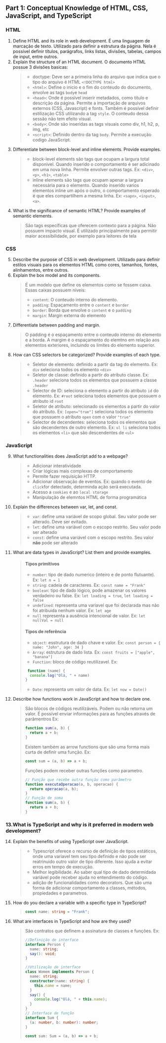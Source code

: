 ## Part 1: Conceptual Knowledge of HTML, CSS, JavaScript, and TypeScript

### HTML

1. Define HTML and its role in web development.
   É uma linguagem de marcação de texto. Utilizado para definir a estrutura da página. Nela é possível definir títulos, parágrafos, links listas, divisões, tabelas, campos de input, entre outros.
2. Explain the structure of an HTML document.
   O documento HTML possue 3 divisões basicas:
   > - doctype: Deve ser a primeira linha do arquivo que indica que o tipo do arquivo é HTML `<!DOCTYPE html>`
   > - `<html>`: Define o inicio e o fim do conteudo do documento, envolve as tags `body`e `head`
   > - `<head>`: Onde é possível inserir metadados, como titulo e descrição da página. Permite a importação de arquivos externos (CSS, Javascript) e fonts. Também é possível definir estilização CSS utilizando a tag `style`. O conteudo dessa sessão não tem efeito visual.
   > - `<body>`: Onde são inseridas as tags visuais como div, h1, h2, p, img, etc
   > - `<script>`: Definido dentro da tag `body`. Permite a execução codigo JavaScript.
3. Differentiate between block-level and inline elements. Provide examples.
   > - block-level elements são tags que ocupam a largura total disponivel. Quando inserido o comportamento é ser adicinado em uma nova linha. Permite envolver outras tags. Ex: `<div>`, `<p>`, `<h1>`, `<table>`
   > - inline elements são tags que ocupam apenar a largura necessária para o elemento. Quando inserido varios elementos inline um após o outro, o comportamento esperado é que eles compartilhem a mesma linha. Ex: `<sapn>`, `<input>`, `<a>`.
4. What is the significance of semantic HTML? Provide examples of semantic
   elements.
   > São tags específicas que oferecem contexto para a página. Não possuem impacto visual. É utilizado principalmente para permitir maior acessibilidade, por exemplo para leitores de tela

### CSS

5. Describe the purpose of CSS in web development.
   Utilizado para definir estilos visuais para os elementos HTML como cores, tamanhos, fontes, alinhamentos, entre outros.
6. Explain the box model and its components.
   > É um modelo que define os elementos como se fossem caixa. Essas caixas possuem níveis:
   >
   > - `content`: O conteudo interno do elemento.
   > - `padding`: Espaçamento entre o `content` e `border`
   > - `border`: Borda que envolve o `content` e o `padding`
   > - `margin`: Margin externa do elemento
7. Differentiate between padding and margin.
   > O padding é o espaçamento entre o conteudo interno do elemento e a borda. A margim é o espaçamento do elemtno em relação aos elementos exteriores, incluindo os limites do elemento superior.
8. How can CSS selectors be categorized? Provide examples of each type.
   > - Seletor de elemento: definido a partir da tag do elemento.
   >   Ex: `div` seleciona todos os elemento `<div>`
   > - Seletor de classe: definido a partir do atributo classe. Ex: `.header` seleciona todos os elementos que possuem a classe `.header`
   > - Selector de ID: seleciona o elemento a partir do atributo `id` do elemento. Ex: `#root` seleciona todos elementos que possuem o atributo id `root`
   > - Seletor de atributo: selecionado os elementos a partir do valor do atributo. Ex: `[open="true"]` seleciona todos os elemento que possuem o atributo `open` com o valor `"true"`
   > - Selector de decendentes: seleciona todos os elementos que são decendentes de outro elemento. Ex: `ul li` seleciona todos os elementos `<li>` que são descendentes de `<ul>`

### JavaScript

9. What functionalities does JavaScript add to a webpage?
   > - Adicionar interatividade
   > - Criar lógicas mais complexas de comportamento
   > - Permite fazer requisição HTTP.
   > - Adicionar observação de eventos. Ex: quando o evento de `click`for detectado, determinda ação será executada.
   > - Acesso a `cookies` e ao `local storage`
   > - Manipulação de elemntos HTML de forma programática
10. Explain the differences between var, let, and const.

    > - `var`: define uma variável de scopo global. Seu valor pode ser alterado. Deve ser evitado.
    > - `let`: define uma variável com o escopo restrito. Seu valor pode ser alterado
    > - `const`: define uma variável com o escopo restrito. Seu valor **não** pode ser alterado

11. What are data types in JavaScript? List them and provide examples.
    > #### Tipos primitivos
    >
    > - `number`: tipo de dado numerico (inteiro e de ponto flutuante). Ex: `let n = 1`
    > - `string`: cadeia de caracteres. Ex: `const name = "Frank"`
    > - `boolean`: tipo de dado lógico, pode amazenar os valores verdadeiro ou false. Ex: `let loading = true`, `let loading = false`
    > - `undefined`: representa uma variavel que foi declarada mas não foi atribuida nenhum valor. Ex: `let age`
    > - `null` representa a ausência intencional de valor. Ex: `let nullVal = null`
    >
    > #### Tipos de referência
    >
    > - `object`: esstrutura de dado chave e valor. Ex: `const person = { name: "John", age: 34 }`
    > - `Array`: estrutura de dado lista. Ex: `const fruits = ["apple", "banana"]`
    > - `Function`: bloco de código reutilizavel. Ex:
    >
    > ```js
    >  function (name) {
    >   console.log("Olá, " + name)
    > }
    > ```
    >
    > - `Date`: representa um valor de data. Ex: `let now = Date()`
12. Describe how functions work in JavaScript and how to declare one.
    > São blocos de códigos reutilizáveis. Podem ou não retorna um valor. É possível enviar informações para as funções através de parâmentros
    > Ex:
    >
    > ```js
    > function sum(a, b) {
    >   return a + b;
    > }
    > ```
    >
    > Existem também as arrow functions que são uma forma mais curta de definir uma função. Ex:
    >
    > ```js
    > const sum = (a, b) => a + b;
    > ```
    >
    > Funções podem receber outras funções como parametro.
    >
    > ```js
    > // Função que recebe outra função como parâmetro
    > function executaOperacao(a, b, operacao) {
    >   return operacao(a, b);
    > }
    > // Função de soma
    > function sum(a, b) {
    >   return a + b;
    > }
    > ```

### 13.What is TypeScript and why is it preferred in modern web development?

14. Explain the benefits of using TypeScript over JavaScript.
    > - Typescript oferece o recurso de definição de tipos estáticos, onde uma variavel tem seu tipo definido e não pode ser reatrinuido outro valor de tipo diferente. Isso ajuda a evitar erros em tempo de execução.
    > - Melhor legibilidade. Ao saber qual tipo de dado determidada variável pode receber ajuda no entendimento do código.
    > - adição de funcionalidades como decorators. Que são uma forma de adicionar comportamento a classes, métodos, propiedades e parametros.
15. How do you declare a variable with a specific type in TypeScript?
    > ```ts
    > const name: string = "Frank";
    > ```
16. What are interfaces in TypeScript and how are they used?
    > São contratos que definem a assinatura de classes e funções.
    > Ex:
    >
    > ```ts
    > //Definição de interface
    > interface Person {
    >   name: string;
    >   say(): void;
    > }
    >
    > //Utilização de interface
    > class Womem implements Person {
    >   name: string;
    >   constructor(name: string) {
    >     this.name = name;
    >   }
    >   say() {
    >     console.log("Olá, " + this.name);
    >   }
    > }
    > // Interface de função
    > interface Sum {
    >   (a: number, b: number): number;
    > }
    >
    > const sum: Sum = (a, b) => a + b;
    > ```
